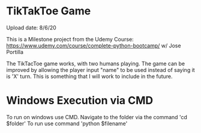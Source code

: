 # TikTakToe Game 

Upload date: 8/6/20

This is a Milestone project from the Udemy Course: https://www.udemy.com/course/complete-python-bootcamp/ w/ Jose Portilla

The TikTacToe game works, with two humans playing. The game can be improved by allowing the player input "name" to be used instead of saying it is 'X' turn. This is something that I will work to include in the future. 

# Windows Execution via CMD
To run on windows use CMD. 
Navigate to the folder via the command 'cd $folder' 
To run use command 'python $filename'
